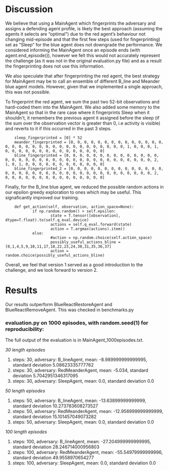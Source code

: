 # Discussion

We believe that using a MainAgent which fingerprints the adversary and assigns a defending agent profile, is likely the best approach (assuming the agents it selects are “optimal”) due to the red agent’s behaviour not changing mid-episode and that the first few steps (used for fingerprinting) set as “Sleep” for the blue agent does not downgrade the performance. We considered informing the MainAgent once an episode ends (with agent.end_episode()), however we felt this would not accurately represent the challenge (as it was not in the original evaluation.py file) and as a result the fingerprinting does not use this information.

We also speculate that after fingerprinting the red agent, the best strategy for MainAgent may be to call an ensemble of different B_line and Meander blue agent models. However, given that we implemented a single approach, this was not possible.

To fingerprint the red agent, we sum the past two 52-bit observations and hard-coded them into the MainAgent. We also added some memory to the MainAgent so that in the rare case where it fingerprints Sleep when it shouldn't, it remembers the previous agent it assigned before the sleep (if the sum over the observation vector is greater than 0, i.e activity is visible) and reverts to it if this occurred in the past 3 steps.

        sleep_fingerprinted = [0] * 52
        meander_fingerprinted = [0, 0, 0, 0, 0, 0, 0, 0, 0, 0, 0, 0, 0, 0, 0, 0, 0, 0, 0, 0, 0, 0, 0, 0, 0, 0, 0, 0, 0, 0, 0, 0, 1, 0, 0, 0, 1, 0, 0, 0, 0, 0, 0, 0, 0, 0, 0, 0, 0, 0, 0, 0]
        bline_fingerprinted = [0, 0, 0, 0, 0, 0, 0, 0, 0, 0, 0, 0, 0, 0, 0, 0, 0, 0, 0, 0, 0, 0, 0, 0, 0, 0, 0, 0, 0, 0, 0, 0, 0, 0, 0, 0, 2, 1, 0, 1, 0, 0, 0, 0, 0, 0, 0, 0, 0, 0, 0, 0]
        bline_fingerprinted_2 = [0, 0, 0, 0, 0, 0, 0, 0, 0, 0, 0, 0, 0, 0, 0, 0, 0, 0, 0, 0, 0, 0, 0, 0, 0, 0, 0, 0, 0, 0, 0, 0, 0, 0, 0, 0, 2, 0, 0, 0, 0, 0, 0, 0, 0, 0, 0, 0, 0, 0, 0, 0]
        
Finally, for the B_line blue agent, we reduced the possible random actions in our epsilon greedy exploration to ones which may be useful. This signaficantly improved our training.

        def get_action(self, observation, action_space=None):
                if np.random.random() > self.epsilon:
                        state = T.tensor([observation], dtype=T.float).to(self.q_eval.device)
                        actions = self.q_eval.forward(state)
                        action = T.argmax(actions).item()
                else:
                        #action = np.random.choice(self.action_space)
                        possibly_useful_actions_bline = [0,1,4,5,9,10,11,17,18,22,23,24,30,31,35,36,37]
                        action = random.choice(possibly_useful_actions_bline)


Overall, we feel that version 1 served as a good introduction to the challenge, and we look forward to version 2.



# Results

Our results outperform BlueReactRestoreAgent and BlueReactRemoveAgent. This was checked in benchmarks.py

### evaluation.py on 1000 episodes, with random.seed(1) for reproducibility:

The full output of the evaluation is in MainAgent_1000episodes.txt.

*30 length episodes*
1. steps: 30, adversary: B_lineAgent, mean: -8.989999999999995, standard deviation 5.08623335777762
2. steps: 30, adversary: RedMeanderAgent, mean: -5.034, standard deviation 5.7042951346317095
3. steps: 30, adversary: SleepAgent, mean: 0.0, standard deviation 0.0

*50 length episodes*
1. steps: 50, adversary: B_lineAgent, mean: -13.63899999999999, standard deviation 10.273783608273527
2. steps: 50, adversary: RedMeanderAgent, mean: -12.956999999999999, standard deviation 15.101457049073282
3. steps: 50, adversary: SleepAgent, mean: 0.0, standard deviation 0.0

*100 length episodes*
1. steps: 100, adversary: B_lineAgent, mean: -27.204999999999995, standard deviation 28.246714000956803
2. steps: 100, adversary: RedMeanderAgent, mean: -55.54979999999996, standard deviation 49.9558970654277
3. steps: 100, adversary: SleepAgent, mean: 0.0, standard deviation 0.0
